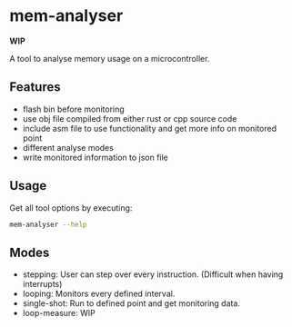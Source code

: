# mem-analyser

**WIP**

A tool to analyse memory usage on a microcontroller.

## Features

- flash bin before monitoring
- use obj file compiled from either rust or cpp source code
- include asm file to use functionality and get more info on monitored point
- different analyse modes
- write monitored information to json file

## Usage

Get all tool options by executing:

```Bash
mem-analyser --help
```

## Modes

- stepping: User can step over every instruction. (Difficult when having interrupts)
- looping: Monitors every defined interval.
- single-shot: Run to defined point and get monitoring data.
- loop-measure: WIP